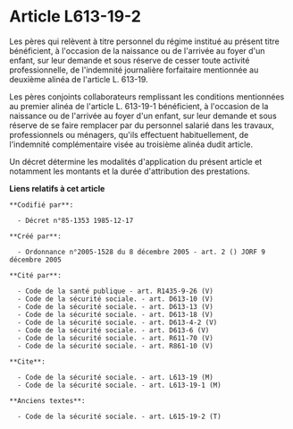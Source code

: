 # Article L613-19-2

Les pères qui relèvent à titre personnel du régime institué au présent titre bénéficient, à l'occasion de la naissance ou de
l'arrivée au foyer d'un enfant, sur leur demande et sous réserve de cesser toute activité professionnelle, de l'indemnité
journalière forfaitaire mentionnée au deuxième alinéa de l'article L. 613-19.

Les pères conjoints collaborateurs remplissant les conditions mentionnées au premier alinéa de l'article L. 613-19-1
bénéficient, à l'occasion de la naissance ou de l'arrivée au foyer d'un enfant, sur leur demande et sous réserve de se faire
remplacer par du personnel salarié dans les travaux, professionnels ou ménagers, qu'ils effectuent habituellement, de
l'indemnité complémentaire visée au troisième alinéa dudit article.

Un décret détermine les modalités d'application du présent article et notamment les montants et la durée d'attribution des
prestations.

**Liens relatifs à cet article**

	**Codifié par**:

	  - Décret n°85-1353 1985-12-17

	**Créé par**:

	  - Ordonnance n°2005-1528 du 8 décembre 2005 - art. 2 () JORF 9 décembre 2005

	**Cité par**:

	  - Code de la santé publique - art. R1435-9-26 (V)
	  - Code de la sécurité sociale. - art. D613-10 (V)
	  - Code de la sécurité sociale. - art. D613-13 (V)
	  - Code de la sécurité sociale. - art. D613-18 (V)
	  - Code de la sécurité sociale. - art. D613-4-2 (V)
	  - Code de la sécurité sociale. - art. D613-6 (V)
	  - Code de la sécurité sociale. - art. R611-70 (V)
	  - Code de la sécurité sociale. - art. R861-10 (V)

	**Cite**:

	  - Code de la sécurité sociale. - art. L613-19 (M)
	  - Code de la sécurité sociale. - art. L613-19-1 (M)

	**Anciens textes**:

	  - Code de la sécurité sociale. - art. L615-19-2 (T)

